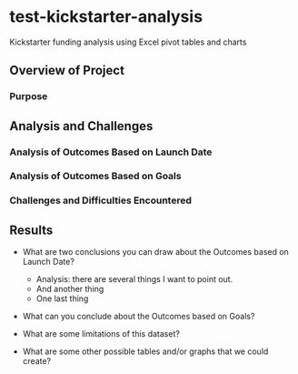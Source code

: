 # test-kickstarter-analysis
Kickstarter funding analysis using Excel pivot tables and charts

## Overview of Project

### Purpose

## Analysis and Challenges

### Analysis of Outcomes Based on Launch Date

### Analysis of Outcomes Based on Goals

### Challenges and Difficulties Encountered

## Results

- What are two conclusions you can draw about the Outcomes based on Launch Date?
  
  * Analysis: there are several things I want to point out.
  * And another thing
  * One last thing

- What can you conclude about the Outcomes based on Goals?

- What are some limitations of this dataset?

- What are some other possible tables and/or graphs that we could create?
